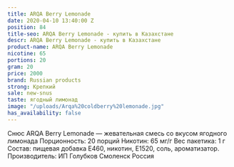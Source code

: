 ```yaml
---
title: ARQA Berry Lemonade
date: 2020-04-10 13:40:00 Z
position: 84
title-seo: ARQA Berry Lemonade - купить в Казахстане
descr: ARQA Berry Lemonade - купить в Казахстане
product-name: ARQA Berry Lemonade
nicotine: 65
portions: 20
gram: 20
price: 2000
brand: Russian products
strong: Крепкий
sale: new-snus
taste: ягодный лимонад
image: "/uploads/Arqa%20coldberry%20lemonade.jpg"
has_availability: false
---
```


Снюс ARQA Berry Lemonade — жевательная смесь со вкусом ягодного лимонада Порционность: 20 порций Никотин: 65 мг/г Вес пакетика: 1 г Состав: пищевая добавка E460, никотин, E1520, соль, ароматизатор. Производитель: ИП Голубков Смоленск Россия